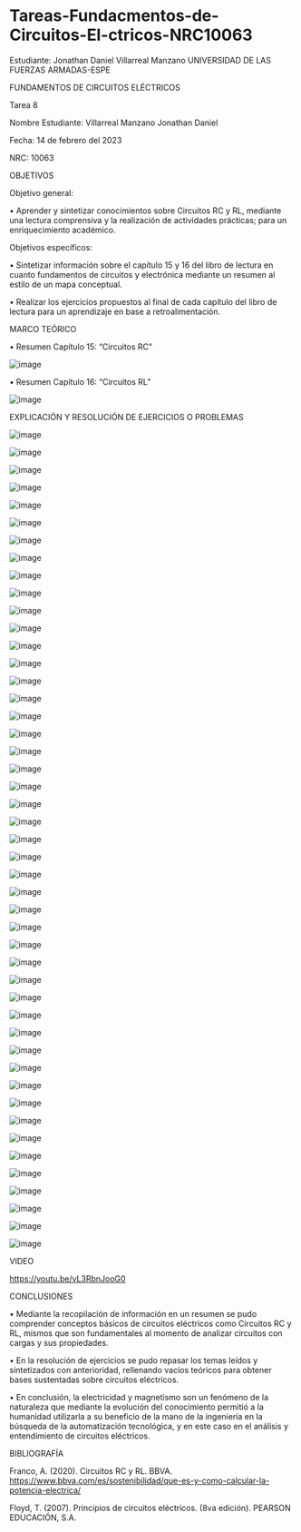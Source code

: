 # Tareas-Fundacmentos-de-Circuitos-El-ctricos-NRC10063
Estudiante: Jonathan Daniel Villarreal Manzano
UNIVERSIDAD DE LAS FUERZAS ARMADAS-ESPE

FUNDAMENTOS DE CIRCUITOS ELÉCTRICOS	

Tarea 8

Nombre Estudiante: Villarreal Manzano Jonathan Daniel

Fecha: 14 de febrero del 2023

NRC: 10063

OBJETIVOS

Objetivo general:

•	     Aprender y sintetizar conocimientos sobre Circuitos RC y RL, mediante una lectura comprensiva y la realización de
actividades prácticas; para un enriquecimiento académico. 

Objetivos específicos:

•	     Sintetizar información sobre el capítulo 15 y 16 del libro de lectura en cuanto fundamentos de circuitos y electrónica
mediante un resumen al estilo de un mapa conceptual.  

•	     Realizar los ejercicios propuestos al final de cada capítulo del libro de lectura para un aprendizaje en base a
retroalimentación. 

MARCO TEÓRICO

•	Resumen Capítulo 15: “Circuitos RC”

![image](https://user-images.githubusercontent.com/116780175/218327921-9b68c088-ca81-432a-a976-eb8038c620ae.png)

•	Resumen Capítulo 16: “Circuitos RL”

![image](https://user-images.githubusercontent.com/116780175/218327932-b3a32bc5-2ca7-4efe-a433-d49348e1be13.png)

EXPLICACIÓN Y RESOLUCIÓN DE EJERCICIOS O PROBLEMAS

![image](https://user-images.githubusercontent.com/116780175/218327995-5b20f89d-ea5c-44fc-80d0-cb47dc3da557.png)

![image](https://user-images.githubusercontent.com/116780175/218328009-01d14d83-4981-4de2-85f2-4f8bd0fa998b.png)

![image](https://user-images.githubusercontent.com/116780175/218328017-0e6f67f3-0bf4-4600-80cd-f28b49ea296b.png)

![image](https://user-images.githubusercontent.com/116780175/218328027-3a67d880-a716-4ff3-b383-9724b3a5b0b1.png)

![image](https://user-images.githubusercontent.com/116780175/218328041-69cb603a-8538-400c-9f0c-4d8e4783a207.png)

![image](https://user-images.githubusercontent.com/116780175/218328062-ee8852e1-f49e-4c85-a3f1-60724f5e868a.png)

![image](https://user-images.githubusercontent.com/116780175/218328072-677b2ebf-46d5-472a-912d-f1d9204ac299.png)

![image](https://user-images.githubusercontent.com/116780175/218328091-df204c83-e2c1-4493-9617-f976c5d095d5.png)

![image](https://user-images.githubusercontent.com/116780175/218328109-38a3d761-9f7e-4d01-88ce-5aafa7b91bff.png)

![image](https://user-images.githubusercontent.com/116780175/218328122-e5a8f4f5-2141-474a-85ec-2bb06c0c50e2.png)

![image](https://user-images.githubusercontent.com/116780175/218328132-9521e105-5625-4ae2-9155-f8dea57a8472.png)

![image](https://user-images.githubusercontent.com/116780175/218328141-8f6c21c2-c09a-4ace-bb5c-eb35eb66ad5f.png)

![image](https://user-images.githubusercontent.com/116780175/218328150-291ee465-d071-4ab1-a482-fc937f9c5cb5.png)

![image](https://user-images.githubusercontent.com/116780175/218328163-bb6195c2-ae40-4b15-899c-de087331442a.png)

![image](https://user-images.githubusercontent.com/116780175/218328180-f92af984-e24c-4020-923c-a3939c64e38a.png)

![image](https://user-images.githubusercontent.com/116780175/218328187-06a87714-0712-43eb-9995-a3ed1d554ea3.png)

![image](https://user-images.githubusercontent.com/116780175/218328200-28b94bc0-98c0-44eb-bae8-fe620eed7122.png)

![image](https://user-images.githubusercontent.com/116780175/218328212-eced0eb1-85b7-4101-920a-0d3c36ea545a.png)

![image](https://user-images.githubusercontent.com/116780175/218328233-ebf7d515-857f-4d56-bf93-16c91af8333c.png)

![image](https://user-images.githubusercontent.com/116780175/218328259-c9a6513e-9fec-479b-b2e6-88c91f9021d5.png)

![image](https://user-images.githubusercontent.com/116780175/218328280-231003d4-7771-4699-b0b6-ea8a5597f697.png)

![image](https://user-images.githubusercontent.com/116780175/218328289-998b5428-b304-422a-82d7-c2006f289bbc.png)

![image](https://user-images.githubusercontent.com/116780175/218328303-2c1c22fd-5234-45bc-b6c2-830a8e495f0b.png)

![image](https://user-images.githubusercontent.com/116780175/218328322-a5c9f358-dd3c-4138-8da0-20c206c899cb.png)

![image](https://user-images.githubusercontent.com/116780175/218328343-aca5e524-4dfe-437b-bd51-a179d1ab3473.png)

![image](https://user-images.githubusercontent.com/116780175/218328358-ff242f38-e9a0-4453-bf96-53140b5bf5bd.png)

![image](https://user-images.githubusercontent.com/116780175/218328371-0853e007-4bd7-4f0e-8ada-9c656032e8e5.png)

![image](https://user-images.githubusercontent.com/116780175/218328445-2de1ded3-b9fb-4d17-bfdb-ce641af32bde.png)

![image](https://user-images.githubusercontent.com/116780175/218328458-2d03e568-c24a-4913-aeab-27cefa26af09.png)

![image](https://user-images.githubusercontent.com/116780175/218328474-ef9e1254-3140-4fec-a51f-5b713d97debb.png)

![image](https://user-images.githubusercontent.com/116780175/218328484-071970a8-4be9-4c08-a167-a7278ca5243e.png)

![image](https://user-images.githubusercontent.com/116780175/218328488-8cbe6651-1da2-49a6-b4cf-5194b190be9e.png)

![image](https://user-images.githubusercontent.com/116780175/218328499-1d71fa6e-5322-465f-947e-60a7674abef4.png)

![image](https://user-images.githubusercontent.com/116780175/218328502-a566f178-01fb-4405-8953-2921de5fe16c.png)

![image](https://user-images.githubusercontent.com/116780175/218328511-1826eaed-f322-4b92-8787-2bd019db4924.png)

![image](https://user-images.githubusercontent.com/116780175/218328525-44ec06fc-45ab-45d0-b80e-242c919175e3.png)

![image](https://user-images.githubusercontent.com/116780175/218328533-ea61831c-c49b-46ef-86f8-47a620b6722e.png)

![image](https://user-images.githubusercontent.com/116780175/218328544-5cbe7cd2-fb15-4868-97fd-0376e51372da.png)

![image](https://user-images.githubusercontent.com/116780175/218328553-e73a422f-a145-4117-a5a7-5d82bb77bcf4.png)

![image](https://user-images.githubusercontent.com/116780175/218328566-d21b9417-bd04-4caf-a30c-7647ead4e36e.png)

![image](https://user-images.githubusercontent.com/116780175/218328575-35a7caf3-a5a3-40c8-b89b-e3b600c07fb9.png)

![image](https://user-images.githubusercontent.com/116780175/218328583-419c9786-3db2-44dd-92e8-667bc965af84.png)

![image](https://user-images.githubusercontent.com/116780175/218328594-f2781cff-f942-46e9-95fa-3864cb07d8bc.png)

![image](https://user-images.githubusercontent.com/116780175/218328605-c8319fa5-96eb-4855-a33c-1766b48f3d70.png)

![image](https://user-images.githubusercontent.com/116780175/218328613-6d130bc0-91c2-4ec4-90dd-0717ca9b9a93.png)

![image](https://user-images.githubusercontent.com/116780175/218328624-a5e25270-bee2-410c-8c34-e47ffdb05091.png)

![image](https://user-images.githubusercontent.com/116780175/218328633-b1847152-ba7b-4b66-b55e-1ca69669c2c8.png)

VIDEO

https://youtu.be/vL3RbnJooG0

CONCLUSIONES

•	     Mediante la recopilación de información en un resumen se pudo comprender conceptos básicos de circuitos eléctricos como
Circuitos RC y RL, mismos que son fundamentales al momento de analizar circuitos con cargas y sus propiedades. 

•	       En la resolución de ejercicios se pudo repasar los temas leídos y sintetizados con anterioridad, rellenando vacíos teóricos
para obtener bases sustentadas sobre circuitos eléctricos. 

•	     En conclusión, la electricidad y magnetismo son un fenómeno de la naturaleza que mediante la evolución del conocimiento permitió
a la humanidad utilizarla a su beneficio de la mano de la ingeniería en la búsqueda de la automatización tecnológica, y en este caso
en el análisis y entendimiento de circuitos eléctricos. 

BIBLIOGRAFÍA

Franco, A. (2020). Circuitos RC y RL. BBVA.  https://www.bbva.com/es/sostenibilidad/que-es-y-como-calcular-la-potencia-electrica/

Floyd, T. (2007). Principios de circuitos eléctricos. (8va edición). PEARSON EDUCACIÓN, S.A.




